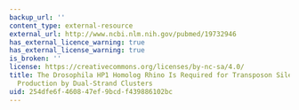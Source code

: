 ```yaml
---
backup_url: ''
content_type: external-resource
external_url: http://www.ncbi.nlm.nih.gov/pubmed/19732946
has_external_licence_warning: true
has_external_license_warning: true
is_broken: ''
license: https://creativecommons.org/licenses/by-nc-sa/4.0/
title: The Drosophila HP1 Homolog Rhino Is Required for Transposon Silencing and piRNA
  Production by Dual-Strand Clusters
uid: 254dfe6f-4608-47ef-9bcd-f439886102bc
---
```

